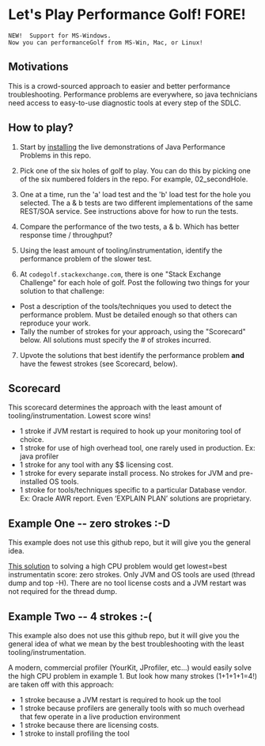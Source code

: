 # Let's Play Performance Golf!  FORE!
```
NEW!  Support for MS-Windows.
Now you can performanceGolf from MS-Win, Mac, or Linux!
```


## Motivations
This is a crowd-sourced approach to easier and better performance troubleshooting.  Performance problems are everywhere, so java technicians need access to easy-to-use diagnostic tools at every step of the SDLC.

## How to play?

1. Start by [installing](https://github.com/eostermueller/performanceGolf/wiki/Install-and-Run) the live demonstrations of Java Performance Problems in this repo.

2. Pick one of the six holes of golf to play.  You can do this by picking one of the six numbered folders in the repo.  For example, 02_secondHole.

3. One at a time, run the 'a' load test and the 'b' load test for the hole you selected.  The a & b tests are two different implementations of the same REST/SOA service.  See instructions above for how to run the tests.  

4. Compare the performance of the two tests, a & b.  Which has better response time / throughput?  

5. Using the least amount of tooling/instrumentation, identify the performance problem of the slower test.

6. At ```codegolf.stackexchange.com```, there is one "Stack Exchange Challenge" for each hole of golf.  Post the following two things for your solution to that challenge:
  * Post a description of the tools/techniques you used to detect the performance problem.  Must be detailed enough so that others can reproduce your work.
  * Tally the number of strokes for your approach, using the "Scorecard" below.  All solutions must specify the # of strokes incurred.

7. Upvote the solutions that best identify the performance problem __and__ have the fewest strokes (see Scorecard, below).


## Scorecard
This scorecard determines the approach with the least amount of tooling/instrumentation.  Lowest score wins!  

* 1 stroke if JVM restart is required to hook up your monitoring tool of choice.
* 1 stroke for use of high overhead tool, one rarely used in production.  Ex:  java profiler
* 1 stroke for any tool with any $$ licensing cost.
* 1 stroke for every separate install process. No strokes for JVM and pre-installed OS tools. 
* 1 stroke for tools/techniques specific to a particular Database vendor.  Ex: Oracle AWR report.  Even ‘EXPLAIN PLAN’ solutions are proprietary.

## Example One -- zero strokes :-D
This example does not use this github repo, but it will give you the general idea.


[This solution](http://www.nurkiewicz.com/2012/08/which-java-thread-consumes-my-cpu.html) to solving a high CPU problem would get lowest=best instrumentatin score:  zero strokes.  Only JVM and OS tools are used (thread dump and top -H).  There are no tool license costs and a JVM restart was not required for the thread dump.

## Example Two -- 4 strokes :-(
This example also does not use this github repo, but it will give you the general idea of what we mean by the best troubleshooting with the least tooling/instrumentation.


A modern, commercial profiler (YourKit, JProfiler, etc...) would easily solve the high CPU problem in example 1.  But look how many strokes (1+1+1+1=4!) are taken off with this approach:
  * 1 stroke because a JVM restart is required to hook up the tool
  * 1 stroke because profilers are generally tools with so much overhead that few operate in a live production environment
  * 1 stroke because there are licensing costs.
  * 1 stroke to install profiling the tool
